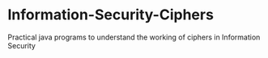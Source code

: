 # Information-Security-Ciphers
Practical java programs to understand the working of ciphers in Information Security
